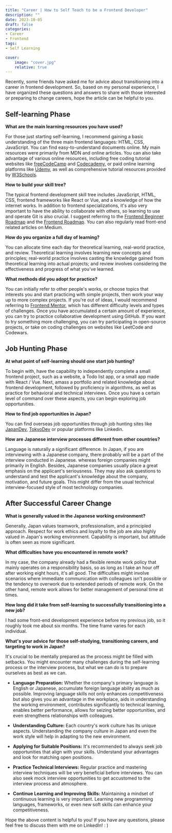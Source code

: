 ```yaml
---
title: "Career | How to Self Teach to be a Frontend Developer"
description: ""
date: 2023-10-05
draft: false
categories: 
- Career
- Frontend
tags:
- Self Learning

cover:
    image: "cover.jpg"
    relative: true
---
```



Recently, some friends have asked me for advice about transitioning into a career in frontend development. So, based on my personal experience, I have organized these questions and answers to share with those interested or preparing to change careers, hope the article can be helpful to you.

 <!--more-->


## Self-learning Phase

**What are the main learning resources you have used?**

For those just starting self-learning, I recommend gaining a basic understanding of the three main frontend languages: HTML, CSS, JavaScript. You can find easy-to-understand documents online. My main resources were primarily from MDN and online articles. You can also take advantage of various online resources, including free coding tutorial websites like [freeCodeCamp](https://www.freecodecamp.org/) and [Codecademy](https://www.codecademy.com/), or paid online learning platforms like [Udemy](https://www.udemy.com/), as well as comprehensive tutorial resources provided by [W3Schools](https://www.w3schools.com/).

**How to build your skill tree?** 

The typical frontend development skill tree includes JavaScript, HTML, CSS, frontend frameworks like React or Vue, and a knowledge of how the internet works. In addition to frontend specializations, it's also very important to have the ability to collaborate with others, so learning to use and operate Git is also crucial. I suggest referring to the [Frontend Beginner Roadmap](https://roadmap.sh/frontend?r=frontend-beginner) and the [Frontend Roadmap](https://roadmap.sh/frontend). You can also regularly read front-end related articles on Medium.

**How do you organize a full day of learning?** 

You can allocate time each day for theoretical learning, real-world practice, and review. Theoretical learning involves learning new concepts and principles; real-world practice involves casting the knowledge gained from theoretical learning into actual projects; and review involves considering the effectiveness and progress of what you've learned.

**What methods did you adopt for practice?**

You can initially refer to other people's works, or choose topics that interests you and start practicing with simple projects, then work your way up to more complex projects. If you're out of ideas, I would recommend referring to [Frontend Mentor](https://www.frontendmentor.io/), which has different difficulty levels and types of challenges. Once you have accumulated a certain amount of experience, you can try to practice collaborative development using GitHub. If you want to try something more challenging, you can try participating in open-source projects, or take on coding challenges on websites like LeetCode and Codewars.

## Job Hunting Phase

**At what point of self-learning should one start job hunting?**

To begin with, have the capability to independently complete a small frontend project, such as a website, a Todo list app, or a small app made with React / Vue. Next, amass a portfolio and related knowledge about frontend development, followed by proficiency in algorithms, as well as practice for behavioral and technical interviews. Once you have a certain level of command over these aspects, you can begin exploring job opportunities.

**How to find job opportunities in Japan?**

You can find overseas job opportunities through job hunting sites like [JapanDev](https://japan-dev.com/), [TokyoDev](https://www.tokyodev.com/) or popular platforms like Linkedin.

**How are Japanese interview processes different from other countries?**

Language is naturally a significant difference. In Japan, if you are interviewing with a Japanese company, there probably will be a part of the interview conducted in Japanese. whereas foreign companies might primarily in English. Besides, Japanese companies usually place a great emphasis on the applicant's seriousness. They may also ask questions to understand and test the applicant's knowledge about the company, motivation, and future goals. This might differ from the usual technical interview-focused style of most technology companies.

## After Successful Career Change

**What is generally valued in the Japanese working environment?** 

Generally, Japan values teamwork, professionalism, and a principled approach. Respect for work ethics and loyalty to the job are also highly valued in Japan's working environment. Capability is important, but attitude is often seen as more significant.

**What difficulties have you encountered in remote work?**

In my case, the company already had a flexible remote work policy that mainly operates on a responsibility basis, so as long as I take an hour off after working eight hours, it's all good. The difficulties might involve scenarios where immediate communication with colleagues isn't possible or the tendency to overwork due to extended periods of remote work. On the other hand, remote work allows for better management of personal time at times.

**How long did it take from self-learning to successfully transitioning into a new job?**

I had some front-end development experience before my previous job, so it roughly took me about six months. The time frame varies for each individual.

**What's your advice for those self-studying, transitioning careers, and targeting to work in Japan?**

It's crucial to be mentally prepared as the process might be filled with setbacks. You might encounter many challenges during the self-learning process or the interview process, but what we can do is to prepare ourselves as best as we can.

- **Language Preparation:** Whether the company's primary language is English or Japanese, accumulate foreign language ability as much as possible. Improving language skills not only enhances competitiveness but also gives you an advantage in the workplace, aids in understanding the working environment, contributes significantly to technical learning, enables better performance, allows for seizing better opportunities, and even strengthens relationships with colleagues.

- **Understanding Culture:** Each country's work culture has its unique aspects. Understanding the company culture in Japan and even the work style will help in adapting to the new environment.

- **Applying for Suitable Positions:** It's recommended to always seek job opportunities that align with your skills. Understand your advantages and look for matching open positions.

- **Practice Technical Interviews:** Regular practice and mastering interview techniques will be very beneficial before interviews. You can also seek mock interview opportunities to get accustomed to the interview process and atmosphere.

- **Continue Learning and Improving Skills:** Maintaining a mindset of continuous learning is very important. Learning new programming languages, frameworks, or even new soft skills can enhance your competitiveness.

Hope the above content is helpful to you! If you have any questions, please feel free to discuss them with me on LinkedIn! : )
